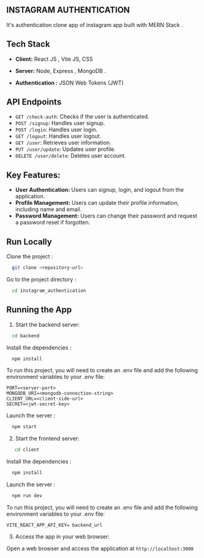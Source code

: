 ## INSTAGRAM AUTHENTICATION

It's authentication clone app of instagram app built with MERN Stack .

## Tech Stack

- **Client:** React JS , Vite JS, CSS

- **Server:** Node, Express , MongoDB .

- **Authentication :** JSON Web Tokens (JWT)

## API Endpoints

- `GET /check-auth`: Checks if the user is authenticated.
- `POST /signup`: Handles user signup.
- `POST /login`: Handles user login.
- `GET /logout`: Handles user logout.
- `GET /user`: Retrieves user information.
- `PUT /user/update`: Updates user profile.
- `DELETE /user/delete`: Deletes user account.

## Key Features:

- **User Authentication:** Users can signup, login, and logout from the application.
- **Profile Management:** Users can update their profile information, including name and email.
- **Password Management:** Users can change their password and request a password reset if forgotten.

## Run Locally

Clone the project :

```bash
  git clone <repository-url>
```

Go to the project directory :

```bash
  cd instagram_authentication
```

## Running the App

1. Start the backend server:

```bash
  cd backend
```

Install the dependencies :

```bash
  npm install
```

To run this project, you will need to create an .env file and add the following environment variables to your .env file:

```
PORT=<server-port>
MONGODB_URI=<mongodb-connection-string>
CLIENT_URL=<client-side-url>
SECRET=<jwt-secret-key>

```

Launch the server :

```bash
  npm start
```

2. Start the frontend server:

```bash
   cd client
```

Install the dependencies :

```bash
  npm install
```

Launch the server :

```bash
  npm run dev
```

To run this project, you will need to create an .env file and add the following environment variables to your .env file:

```
VITE_REACT_APP_API_KEY= backend_url
```

3. Access the app in your web browser:

Open a web browser and access the application at `http://localhost:3000`
